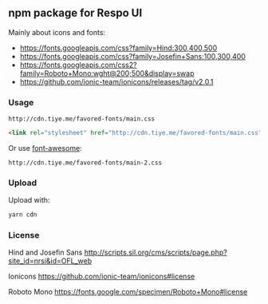 
npm package for Respo UI
----

Mainly about icons and fonts:

* https://fonts.googleapis.com/css?family=Hind:300,400,500
* https://fonts.googleapis.com/css?family=Josefin+Sans:100,300,400
* https://fonts.googleapis.com/css2?family=Roboto+Mono:wght@200;500&display=swap
* https://github.com/ionic-team/ionicons/releases/tag/v2.0.1

### Usage

```
http://cdn.tiye.me/favored-fonts/main.css
```

```html
<link rel="stylesheet" href="http://cdn.tiye.me/favored-fonts/main.css" />
```

Or use [font-awesome](https://fontawesome.com/get-started/web-fonts-with-css):

```
http://cdn.tiye.me/favored-fonts/main-2.css
```

### Upload

Upload with:

```bash
yarn cdn
```

### License

Hind and Josefin Sans http://scripts.sil.org/cms/scripts/page.php?site_id=nrsi&id=OFL_web

Ionicons https://github.com/ionic-team/ionicons#license

Roboto Mono https://fonts.google.com/specimen/Roboto+Mono#license
